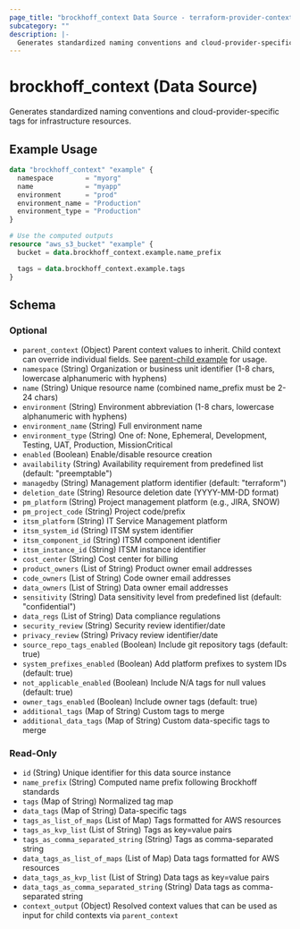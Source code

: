 ```yaml
---
page_title: "brockhoff_context Data Source - terraform-provider-context"
subcategory: ""
description: |-
  Generates standardized naming conventions and cloud-provider-specific tags for infrastructure resources.
---
```


# brockhoff_context (Data Source)

Generates standardized naming conventions and cloud-provider-specific tags for infrastructure resources.

## Example Usage

```terraform
data "brockhoff_context" "example" {
  namespace        = "myorg"
  name             = "myapp"
  environment      = "prod"
  environment_name = "Production"
  environment_type = "Production"
}

# Use the computed outputs
resource "aws_s3_bucket" "example" {
  bucket = data.brockhoff_context.example.name_prefix

  tags = data.brockhoff_context.example.tags
}
```

## Schema

### Optional

- `parent_context` (Object) Parent context values to inherit. Child context can override individual fields. See [parent-child example](https://github.com/kbrockhoff/terraform-provider-context/tree/main/examples/parent-child) for usage.
- `namespace` (String) Organization or business unit identifier (1-8 chars, lowercase alphanumeric with hyphens)
- `name` (String) Unique resource name (combined name_prefix must be 2-24 chars)
- `environment` (String) Environment abbreviation (1-8 chars, lowercase alphanumeric with hyphens)
- `environment_name` (String) Full environment name
- `environment_type` (String) One of: None, Ephemeral, Development, Testing, UAT, Production, MissionCritical
- `enabled` (Boolean) Enable/disable resource creation
- `availability` (String) Availability requirement from predefined list (default: "preemptable")
- `managedby` (String) Management platform identifier (default: "terraform")
- `deletion_date` (String) Resource deletion date (YYYY-MM-DD format)
- `pm_platform` (String) Project management platform (e.g., JIRA, SNOW)
- `pm_project_code` (String) Project code/prefix
- `itsm_platform` (String) IT Service Management platform
- `itsm_system_id` (String) ITSM system identifier
- `itsm_component_id` (String) ITSM component identifier
- `itsm_instance_id` (String) ITSM instance identifier
- `cost_center` (String) Cost center for billing
- `product_owners` (List of String) Product owner email addresses
- `code_owners` (List of String) Code owner email addresses
- `data_owners` (List of String) Data owner email addresses
- `sensitivity` (String) Data sensitivity level from predefined list (default: "confidential")
- `data_regs` (List of String) Data compliance regulations
- `security_review` (String) Security review identifier/date
- `privacy_review` (String) Privacy review identifier/date
- `source_repo_tags_enabled` (Boolean) Include git repository tags (default: true)
- `system_prefixes_enabled` (Boolean) Add platform prefixes to system IDs (default: true)
- `not_applicable_enabled` (Boolean) Include N/A tags for null values (default: true)
- `owner_tags_enabled` (Boolean) Include owner tags (default: true)
- `additional_tags` (Map of String) Custom tags to merge
- `additional_data_tags` (Map of String) Custom data-specific tags to merge

### Read-Only

- `id` (String) Unique identifier for this data source instance
- `name_prefix` (String) Computed name prefix following Brockhoff standards
- `tags` (Map of String) Normalized tag map
- `data_tags` (Map of String) Data-specific tags
- `tags_as_list_of_maps` (List of Map) Tags formatted for AWS resources
- `tags_as_kvp_list` (List of String) Tags as key=value pairs
- `tags_as_comma_separated_string` (String) Tags as comma-separated string
- `data_tags_as_list_of_maps` (List of Map) Data tags formatted for AWS resources
- `data_tags_as_kvp_list` (List of String) Data tags as key=value pairs
- `data_tags_as_comma_separated_string` (String) Data tags as comma-separated string
- `context_output` (Object) Resolved context values that can be used as input for child contexts via `parent_context`
